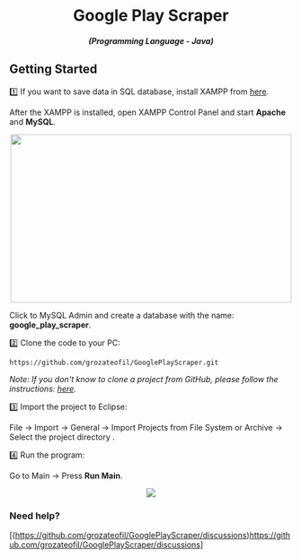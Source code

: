 <div align="center" style="margin-top: 0;">
  <h1>Google Play Scraper</h1>
</div>
<em>
  <h5 align="center">(Programming Language - Java)</h5>
</em>

## Getting Started
1️⃣ If you want to save data in SQL database, install XAMPP from [here](https://www.apachefriends.org/download.html).

After the XAMPP is installed, open XAMPP Control Panel and start <b>Apache</b> and <b>MySQL</b>.

<p align="center">
  <img src="https://github.com/grozateofil/GooglePlayScraper/assets/61622781/a17b1d74-c487-4bf4-944a-9a676c199af1" width="500" height="300"/>
</p>

Click to MySQL Admin and create a database with the name: <b>google_play_scraper</b>.

2️⃣ Clone the code to your PC:
```shell
https://github.com/grozateofil/GooglePlayScraper.git
```
*Note: If you don't know to clone a project from GitHub, please follow the instructions: [here](https://docs.github.com/en/repositories/creating-and-managing-repositories/cloning-a-repository).*

3️⃣ Import the project to Eclipse:

File -> Import -> General -> Import Projects from File System or Archive -> Select the project directory .

4️⃣ Run the program:

Go to Main -> Press <b>Run Main</b>.

<p align="center">
   <img src="https://github.com/grozateofil/GooglePlayScraper/assets/61622781/b632ac03-66a7-4fde-9037-360fd3e3c1f9"/>
</p>

### Need help?
[(https://github.com/grozateofil/GooglePlayScraper/discussions)https://github.com/grozateofil/GooglePlayScraper/discussions]


